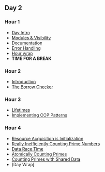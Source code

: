 ## Day 2

### Hour 1 

* [Day Intro](./hour1/day2_intro.md)
* [Modules & Visibility](./hour1/modules.md)
* [Documentation](./hour1/documentation.md)
* [Error Handling](./hour1/errors.md)
* [Hour wrap](./hour1/day1_hour2_wrap.md)
* **TIME FOR A BREAK**

### Hour 2

* [Introduction](./hour2/intro.md)
* [The Borrow Checker](./hour2/borrow_checker.md)

### Hour 3

* [Lifetimes](./hour2/lifetimes.md)
* [Implementing OOP Patterns](./hour2/oop.md)

### Hour 4

* [Resource Acquisition is Initialization](raii.md)
* [Really Inefficiently Counting Prime Numbers](./hour3/count_primes.md)
* [Data Race Time](./hour3/data_race.md)
* [Atomically Counting Primes](./hour3/atomic.md)
* [Counting Primes with Shared Data](./hour3/shared.md)
* [Day Wrap]
